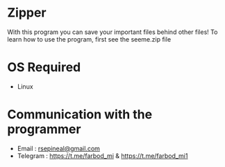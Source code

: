 # Zipper
With this program you can save your important files behind other files!
To learn how to use the program, first see the seeme.zip file

# OS Required
- Linux

# Communication with the programmer
- Email : rsepineal@gmail.com
- Telegram : https://t.me/farbod_mi & https://t.me/farbod_mi1
